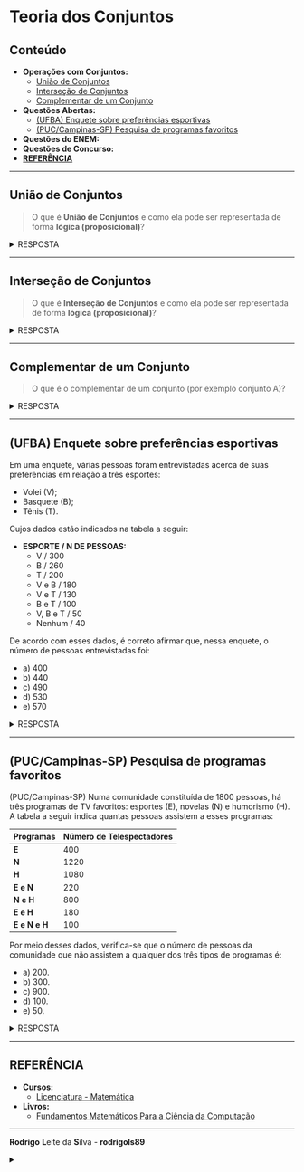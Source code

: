 # Teoria dos Conjuntos

## Conteúdo

 - **Operações com Conjuntos:**
   - [União de Conjuntos](#union-of-set)
   - [Interseção de Conjuntos](#intersection-of-sets)
   - [Complementar de um Conjunto](#complement-of-sets)
 - **Questões Abertas:**
   - [(UFBA) Enquete sobre preferências esportivas](#ufba-enq-01)
   - [(PUC/Campinas-SP) Pesquisa de programas favoritos](#puc-campinas-sp-02)
 - **Questões do ENEM:**
 - **Questões de Concurso:**
 - [**REFERÊNCIA**](#ref)
<!--- ( Questões Abertas ) --->
<!--- ( Questões do ENEM ) --->
<!--- ( Questões de Concurso ) --->
<!---
[WHITESPACE RULES]
- Same topic = "10" Whitespace character.
- Different topic = "200" Whitespace character.
--->






































































































<!--- ( Operações com Conjuntos ) --->

---

<div id="union-of-set"></div>

## União de Conjuntos

> O que é **União de Conjuntos** e como ela pode ser representada de forma **lógica (proposicional)**?

<details>

<summary>RESPOSTA</summary>

<br/>

A **união de conjuntos** permite combinar dois (ou mais) conjuntos em um novo conjunto que contém todos os elementos de cada um, `sem repetições`.

> **NOTAÇÃO:**  
> A união de 𝐴 e 𝐵 é denotada por 𝐴 ∪ 𝐵.

Por exemplo:

```bash
A = {2, 4}
B = {4, 6}

A ∪ B = {2, 4} ∪ {4, 6} = {2, 4, 6}
```

> **NOTE:**  
> Como conjuntos são coleções sem ordem, a sequência dos elementos não importa, e o “4” aparece apenas uma vez.

A operação de **União de Conjuntos** também pode ser representada de forma **"lógica (proposicional)"**:

 - **Abordagem lógica:** `OU`, `OR`, `||`
   - A união pode ser comparada ao operador lógico `OU`, pois um elemento pertence a `𝐴 ∪ 𝐵` se ele estiver em `A`, `B`, ou em `ambos`.
   - Vejam que faz todo sentido, pois, na lógica proposicional no `operador lógico (OR)` se apenas uma das proposições for verdadeira a setença inteira também será verdadeira.

</details>










---

<div id="intersection-of-sets"></div>

## Interseção de Conjuntos

> O que é **Interseção de Conjuntos** e como ela pode ser representada de forma **lógica (proposicional)**?

<details>

<summary>RESPOSTA</summary>

<br/>

A **Interseção de conjuntos** refere-se a encontrar os elementos comuns entre dois conjuntos simultaneamente.

> **NOTAÇÃO:**  
> É representada por **"A ∩ B"**.

Por exemplo:

```bash
A = {2, 4}
B = {4, 6}

A ∩ B = {2, 4} ∩ {4, 6} = {4}.
```

A operação de **Interseção de Conjuntos** também pode ser representada de forma **"lógica (proposicional)"**:

 - **Abordagem lógica:** `E`, `AND`, `&&`
   - Pode ser comparada ao operador lógico **"E" (AND)**, onde a interseção de dois conjuntos inclui somente os elementos presentes em ambos os conjuntos, simultaneamente.
   - Vejam que faz todo sentido, pois, na lógica proposicional no `operador lógico (AND)` a proposição só é verdadeira se amas proposições forem verdadeiras, simultanemente.

</details>










---

<div id="complement-of-sets"></div>

## Complementar de um Conjunto

> O que é o complementar de um conjunto (por exemplo conjunto A)?

<details>

<summary>RESPOSTA</summary>

<br/>

> O complementar de um conjunto **"A"** em *relação a um conjunto universal U* é o conjunto de todos os elementos em **"U"** que não estão em **"A"**.

> **NOTAÇÃO:**  
> É denotado por `A’`.

Por exemplo:

![img](images/complement-set-example.jpg)  

</details>







































































































<!--- ( Questões Abertas ) --->

---

<div id="ufba-enq-01"></div>

## (UFBA) Enquete sobre preferências esportivas

Em uma enquete, várias pessoas foram entrevistadas acerca de suas preferências em relação a três esportes:

 - Volei (V);
 - Basquete (B);
 - Tênis (T).

Cujos dados estão indicados na tabela a seguir:

 - **ESPORTE / N DE PESSOAS:**
   - V / 300
   - B / 260
   - T / 200
   - V e B / 180
   - V e T / 130
   - B e T / 100
   - V, B e T / 50
   - Nenhum / 40

De acordo com esses dados, é correto afirmar que, nessa enquete, o número de pessoas entrevistadas foi:

 - a) 400
 - b) 440 
 - c) 490
 - d) 530
 - e) 570

<details>

<summary>RESPOSTA</summary>

<br/>

Para resolver esse tipo de problema (de intersecções) a primeira coisa que nós precisamos fazer identificar se tem **ALGUM NÚMERO QUE NÃO APARECE EM NENHUM DOS CONJUNTOS (CATEGORIA), PARA NÃO ESQUECER**:

```bash
     n((A∪B∪C)´)
          |
          |
     NENHUM(40)
```

> **NOTE:**  
> Vejam que nós estamos `negando (´)` a união de todos os conjuntos, ou seja, esse grupo não está em nenhum dos conjuntos.

Agora seguindo o `Princípio da Inclusão` vamos somar todos os elementos de cada conjunto:

```bash
     n((A∪B∪C)´)   +   n(A)   +   n(B)   +   n(C)
          |             |          |          |
          |             |          |          |
     NENHUM(40)         |          |          |
                    Volei(300)     |          |
                                   |          |
                            Basquete(260)     |
                                              |
                                          Tênis(200)
```

> **PROBLEMA:**  
> elementos que estão em mais de um conjunto *foram contados várias vezes*.

Para resolver esse problema vamos utilizar o `Princípio da Exclusão`, **subtraindo as interseções (removendo a contagens duplicadas)**:

```bash
     n((A∪B∪C)´)   +   n(A)   +   n(B)   +   n(C)   -   n(A∩B)   -   n(A∩C)   -   n(B∩C)
          |             |          |          |            |            |            |
          |             |          |          |            |            |            |
     NENHUM(40)         |          |          |            |            |            |
                    Volei(300)     |          |            |            |            |
                                   |          |            |            |            |
                            Basquete(260)     |            |            |            |
                                              |            |            |            |
                                          Tênis(200)       |            |            |
                                                           |            |            |
                                                         V/B(180)       |            |
                                                                        |            |
                                                                      V/T(130)       |
                                                                                     |
                                                                                   B/T(100)
```

> **PROBLEMA:**  
> Elementos que estão nos três conjuntos foram subtraídos duas vezes além da conta, então devem ser somados de volta.

Porém, para resolver isso é fácil. Basta adicionar a intersecção de todos os conjuntos (categorias):

```bash
     n((A∪B∪C)´)   +   n(A)   +   n(B)   +   n(C)   -   n(A∩B)   -   n(A∩C)   -   n(B∩C)   +   n(A∩B∩C)
          |             |          |          |            |            |            |             |
          |             |          |          |            |            |            |             |
     NENHUM(40)         |          |          |            |            |            |             |
                    Volei(300)     |          |            |            |            |             |
                                   |          |            |            |            |             |
                            Basquete(260)     |            |            |            |             |
                                              |            |            |            |             |
                                          Tênis(200)       |            |            |             |
                                                           |            |            |             |
                                                         V/B(180)       |            |             |
                                                                        |            |             |
                                                                      V/T(130)       |             |
                                                                                     |             |
                                                                                   B/T(100)        |
                                                                                                   |
                                                                                               V/B/T(50)
```

Logo, o resultado será:

```bash
n(A∪B∪C)   =   n((A∪B∪C)´)   +   n(A)   +   n(B)   +   n(C)   -   n(A∩B)   -   n(A∩C)   -   n(B∩C)   +   n(A∩B∩C)
   440      =       40        +   300    +   260    +   200    -    180     -    130     -   100      +      50
```

Uma maneira inteligente de resolver é somar todos os positivos e subtrair dos negativos:

```bash
(40 + 300 + 260 + 200 + 50) - (-180 - 130 - 100)
             850            -       410

 850
-410
 ---
 440
```

Logo, o número de pessoas entrevista foi **"440"**.

**RESPOSTA:**  
Opção `b`

</details>










---

<div id="puc-campinas-sp-02"></div>

## (PUC/Campinas-SP) Pesquisa de programas favoritos

(PUC/Campinas-SP) Numa comunidade constituída de 1800 pessoas, há três programas de TV favoritos: esportes (E), novelas (N) e humorismo (H). A tabela a seguir indica quantas pessoas assistem a esses programas:

| Programas     | Número de Telespectadores |
|---------------|---------------------------|
| **E**         | 400                       |
| **N**         | 1220                      |
| **H**         | 1080                      |
| **E e N**     | 220                       |
| **N e H**     | 800                       |
| **E e H**     | 180                       |
| **E e N e H** | 100                       |

Por meio desses dados, verifica-se que o número de pessoas da comunidade que não assistem a qualquer dos três tipos de programas é:

 - a) 200.
 - b) 300.
 - c) 900.
 - d) 100.
 - e) 50.

<details>

<summary>RESPOSTA</summary>

<br/>

![img](images/puc-campinas-sp-02.jpeg)  

</details>







































































































<!--- ( REFERÊNCIA ) --->

---

<div id="ref"></div>

## REFERÊNCIA

 - **Cursos:**
   - [Licenciatura - Matemática](https://www.faculdadeunica.com.br/graduacao/ead/matematica-3080)
 - **Livros:**
   - [Fundamentos Matemáticos Para a Ciência da Computação](https://www.amazon.com.br/Fundamentos-Matem%C3%A1ticos-Para-Ci%C3%AAncia-Computa%C3%A7%C3%A3o/dp/8521614225)

---

**Rodrigo** **L**eite da **S**ilva - **rodrigols89**

<details>

<summary></summary>

<br/>

RESPOSTA

```bash

```

![img](images/)  

</details>
